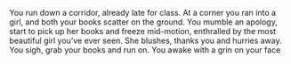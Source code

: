 You run down a corridor, already late for class. At a corner you ran into a girl, and both your books scatter on the ground. You mumble an apology, start to pick up
her books and freeze mid-motion, enthralled by the most beautiful girl you've ever seen. She blushes, thanks you and hurries away. You sigh, grab your books and run on.
You awake with a grin on your face
